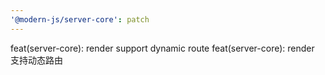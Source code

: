 ```yaml
---
'@modern-js/server-core': patch
---
```


feat(server-core): render support dynamic route
feat(server-core): render 支持动态路由
